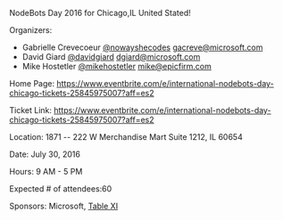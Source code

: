 NodeBots Day 2016 for Chicago,IL United Stated!

Organizers: 
* Gabrielle Crevecoeur [@nowayshecodes](http://twitter.com/nowayshecodes) gacreve@microsoft.com
* David Giard [@davidgiard](http://twitter.com/davidgiard)  dgiard@microsoft.com
* Mike Hostetler [@mikehostetler](http://twitter.com/mikehostetler)  mike@epicfirm.com

Home Page: https://www.eventbrite.com/e/international-nodebots-day-chicago-tickets-25845975007?aff=es2

Ticket Link: https://www.eventbrite.com/e/international-nodebots-day-chicago-tickets-25845975007?aff=es2

Location: 1871 -- 222 W Merchandise Mart Suite 1212, IL 60654

Date: July 30, 2016

Hours: 9 AM - 5 PM

Expected # of attendees:60

Sponsors: Microsoft, [Table XI](http://tablexi.com)

